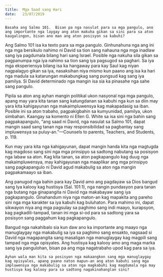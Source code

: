 ```yaml
---
title:  Mga Saad sang Hari
date:   23/07/2019
---
```


`Basaha ang Salmo 101.  Bisan pa nga nasulat para sa mga pangulo, ano ang importante nga laygay ang aton makuha gikan sa sini para sa aton kaugalingon, bisan ano man ang aton posisyon sa kabuhi?`

Ang Salmo 101 isa ka texto para sa mga pangulo.  Ginhunahuna nga ang ini nga mga bersikulo nahimo ni David sa tion sang nahauna nga mga inadlaw sang iya pagdumala bilang hari sang Israel.  Posible nga nakuha sila gikan sa pagpanumpa nga iya nahimo sa tion sang iya pagsugod sa paghari.  Sa iya mga eksperiensya bilang isa ka hangaway para kay Saul kag niyan nagpalagyo gikan sa iya, nasaksihan niya mismo kun paano ang isa ka hari nga madula sa katarungan makabungkag sang pungsud kag sang iya pamilya.  Si David determinado nga mangin isa sia ka pinasahe nga sahe sang pangulo.

Pipila sa aton ang ayhan mangin politikal ukon nasyonal nga mga pangulo, apang may yara kita tanan sang katungdanan sa kabuhi nga kun sa diin may yara kita kahigayunan nga makaimpluwensya kag makapadasig sa iban.  Posible ini sa aton trabaho, pagpakigbahin sa kumyunidad, pamilya, ukon simbahan.  Kaangay sa komento ni Ellen G. White sa isa sini nga bahin sang pagpakapangulo, “ang saad ni David, nga nasulat sa Salmo 101, dapat mangin saad sang tanan nga may responsibilidad sa pagbantay sang impluwensya sa puluy-an.”—Counsels to parents, Teachers, and Students, p. 119.

Kun may yara kita nga kahigayunan, dapat mangin handa kita nga magtugda kag magdoso sang sini nga mga prinsipyo sa sadtong nabutang sa posisyon nga labaw sa aton.  Kag kita tanan, sa aton pagkapangulo kag duug nga makaimpluwensya, may kahigayunan nga maaplikar ang mga prinsipyo sang pagkapangulo ni David agud makabulig sa aton nga mangin pagpakamaayo sa iban.

Ang panugod nga bahin para kay David amo ang pagdayaw sa Dios bangud sang Iya kalooy kag hustisya (Sal. 101:1), nga nangin pundasyon para tanan nga butang nga ginapangita ni David nga makabayaw sang iya pagkapangulo.  Ginahandum niya nga maton-an kag mapakita ang pareho sini nga mga karakter sa iya kabuhi kag buluhaton.  Para mahimo ini, dapat sikwayon niya ang mga pagsulay sa paghimo sang indi maayo, kurapsyon, kag pagkadili-tampad, tanan ini mga si-od para sa sadtong yara sa posisyon sang paggahum kag pagkapangulo.  

Bangud nga nakahibalo sia kun daw ano ka importante ang maayo nga manuglaygay nga makabulig sa iya sa paghimo sang ensakto, nagsaad si David nga magapangita sang masaligan nga manuglaygay kag magpili sang tampad nga mga opisyales.  Ang hustisya kag kalooy amo ang maga marka sang iya pangulohan, bisan pa ang mga nagatrabaho upod kag para sa iya. 

`Ayhan wala man kita sa posisyon nga makaangkon sang mga manuglaygay kag opisyales, apang paano naton mapun-an ang aton kabuhi sang mga impluwensya nga makabulig sa aton nga magkabuhi kag magdumala nga may hustisya kag kalooy para sa sadtong nagakinahanglan sini?`